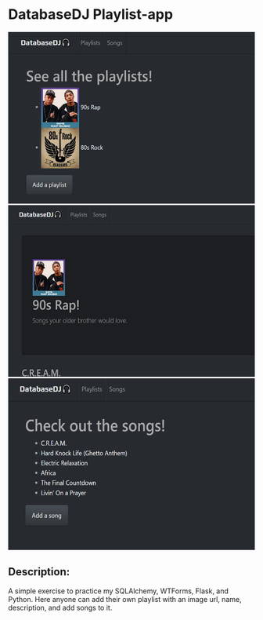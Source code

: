 # DatabaseDJ Playlist-app

<img src='screenshots/Screenshot (43).png' alt='' height='350' width='600'>
<img src='screenshots/Screenshot (44).png' alt='' height='350' width='600'>
<img src='screenshots/Screenshot (45).png' alt='' height='350' width='600'> 

## Description: 

A simple exercise to practice my SQLAlchemy, WTForms, Flask, and Python. Here anyone can add their own playlist with an image url, name, description, and add songs to it. 

